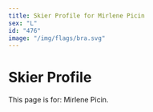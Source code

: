 ```yaml
---
title: Skier Profile for Mirlene Picin
sex: "L"
id: "476"
image: "/img/flags/bra.svg" 
---
```


# Skier Profile

This page is for: Mirlene Picin.
    